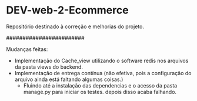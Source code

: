 # DEV-web-2-Ecommerce
Repositório destinado à correção e melhorias do projeto.


########################

Mudanças feitas:

- Implementação do Cache_view utilizando o software redis nos arquivos da pasta views do backend.
- Implementação de entrega contínua (não efetiva, pois a configuração do arquivo ainda está faltando algumas coisas.)
    - Fluindo até a instalação das dependencias e o acesso da pasta manage.py para iniciar os testes. depois disso            acaba falhando.
